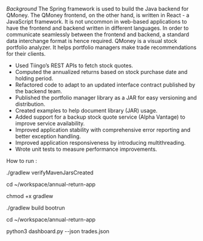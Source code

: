 *Background*
The Spring framework is used to build the Java backend for QMoney. The QMoney frontend, on the other hand, is written in React - a JavaScript framework. It is not uncommon in web-based applications to have the frontend and backend written in different languages. In order to communicate seamlessly between the frontend and backend, a standard data interchange format is hence required.
QMoney is a visual stock portfolio analyzer. It helps portfolio managers make trade recommendations for their clients.
- Used Tiingo’s REST APIs to fetch stock quotes.
- Computed the annualized returns based on stock purchase date and holding period.
- Refactored code to adapt to an updated interface contract published by the backend team.
- Published the portfolio manager library as a JAR for easy versioning and distribution.
- Created examples to help document library (JAR) usage.
- Added support for a backup stock quote service (Alpha Vantage) to improve service availability.
- Improved application stability with comprehensive error reporting and better exception handling.
- Improved application responsiveness by introducing multithreading.
- Wrote unit tests to measure performance improvements.

How to run :

./gradlew verifyMavenJarsCreated

cd ~/workspace/annual-return-app

chmod +x gradlew

./gradlew build bootrun

cd ~/workspace/annual-return-app

python3 dashboard.py --json trades.json
